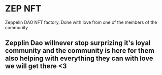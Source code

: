 # ZEP NFT
Zeppelin DAO NFT factory. Done with love from one of the members of the community 
## Zepplin Dao willnever stop surprizing it's loyal community and the community is here for them also helping with everything they can with love we will get there <3
